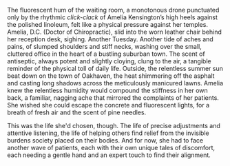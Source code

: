The fluorescent hum of the waiting room, a monotonous drone punctuated only by the rhythmic *click-clack* of Amelia Kensington’s high heels against the polished linoleum, felt like a physical pressure against her temples.  Amelia, D.C. (Doctor of Chiropractic),  slid into the worn leather chair behind her reception desk, sighing.  Another Tuesday.  Another tide of aches and pains, of slumped shoulders and stiff necks, washing over the small, cluttered office in the heart of a bustling suburban town.  The scent of antiseptic, always potent and slightly cloying, clung to the air, a tangible reminder of the physical toll of daily life.  Outside, the relentless summer sun beat down on the town of Oakhaven, the heat shimmering off the asphalt and casting long shadows across the meticulously manicured lawns.  Amelia knew the relentless humidity would compound the stiffness in her own back, a familiar, nagging ache that mirrored the complaints of her patients.  She wished she could escape the concrete and fluorescent lights, for a breath of fresh air and the scent of pine needles.


This was the life she'd chosen, though.  The life of precise adjustments and attentive listening, the life of helping others find relief from the invisible burdens society placed on their bodies.  And for now, she had to face another wave of patients, each with their own unique tales of discomfort, each needing a gentle hand and an expert touch to find their alignment.
